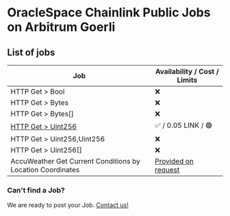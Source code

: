 # OracleSpace Chainlink Public Jobs on Arbitrum Goerli

## List of jobs

| Job                                                        | Availability / Cost / Limits                                                                |
| ---------------------------------------------------------- | ------------------------------------------------------------------------------------------- |
| HTTP Get > Bool                                            | ❌                                                                                          |
| HTTP Get > Bytes                                           | ❌                                                                                          |
| HTTP Get > Bytes[]                                         | ❌                                                                                          |
| [HTTP Get > Uint256](./HTTP%20Get%20%3E%20Uint256)         | ✅ / 0.05 LINK / 🟢                                                                         |
| HTTP Get > Uint256,Uint256                                 | ❌                                                                                          |
| HTTP Get > Uint256[]                                       | ❌                                                                                          |
| AccuWeather Get Current Conditions by Location Coordinates | [Provided on request](https://github.com/oraclespace/chainlink-node-public-jobs#contact-us) |

### Can't find a Job?

We are ready to post your Job. [Contact us!](https://github.com/oraclespace/chainlink-node-public-jobs#contact-us)
